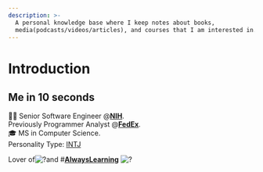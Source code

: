 ```yaml
---
description: >-
  A personal knowledge base where I keep notes about books,
  media(podcasts/videos/articles), and courses that I am interested in.
---
```


# Introduction

## **Me in 10 seconds**

👨‍💻 Senior Software Engineer @[**NIH**](https://twitter.com/NIH).  
Previously Programmer Analyst @[**FedEx**](https://twitter.com/FedEx).  
🎓 MS in Computer Science.  
Personality Type: [INTJ](https://www.16personalities.com/intj-personality)

Lover of![?](https://abs.twimg.com/emoji/v2/72x72/1f375.png)and \#[**AlwaysLearning**](https://twitter.com/hashtag/AlwaysLearning?src=hash) ![?](https://abs.twimg.com/emoji/v2/72x72/1f4af.png)

